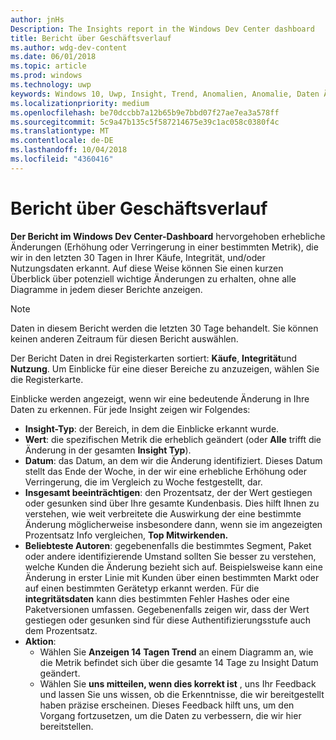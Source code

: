 ```yaml
---
author: jnHs
Description: The Insights report in the Windows Dev Center dashboard
title: Bericht über Geschäftsverlauf
ms.author: wdg-dev-content
ms.date: 06/01/2018
ms.topic: article
ms.prod: windows
ms.technology: uwp
keywords: Windows 10, Uwp, Insight, Trend, Anomalien, Anomalie, Daten Änderungen
ms.localizationpriority: medium
ms.openlocfilehash: be70dccbb7a12b65b9e7bbd07f27ae7ea3a578ff
ms.sourcegitcommit: 5c9a47b135c5f587214675e39c1ac058c0380f4c
ms.translationtype: MT
ms.contentlocale: de-DE
ms.lasthandoff: 10/04/2018
ms.locfileid: "4360416"
---
```

# <a name="insights-report"></a>Bericht über Geschäftsverlauf


**Der Bericht im Windows Dev Center-Dashboard** hervorgehoben erhebliche Änderungen (Erhöhung oder Verringerung in einer bestimmten Metrik), die wir in den letzten 30 Tagen in Ihrer Käufe, Integrität, und/oder Nutzungsdaten erkannt. Auf diese Weise können Sie einen kurzen Überblick über potenziell wichtige Änderungen zu erhalten, ohne alle Diagramme in jedem dieser Berichte anzeigen.

> [!NOTE]
> Daten in diesem Bericht werden die letzten 30 Tage behandelt. Sie können keinen anderen Zeitraum für diesen Bericht auswählen.

Der Bericht Daten in drei Registerkarten sortiert: **Käufe**, **Integrität**und **Nutzung**. Um Einblicke für eine dieser Bereiche zu anzuzeigen, wählen Sie die Registerkarte.

Einblicke werden angezeigt, wenn wir eine bedeutende Änderung in Ihre Daten zu erkennen. Für jede Insight zeigen wir Folgendes:
- **Insight-Typ**: der Bereich, in dem die Einblicke erkannt wurde.
- **Wert**: die spezifischen Metrik die erheblich geändert (oder **Alle** trifft die Änderung in der gesamten **Insight Typ**).
- **Datum**: das Datum, an dem wir die Änderung identifiziert. Dieses Datum stellt das Ende der Woche, in der wir eine erhebliche Erhöhung oder Verringerung, die im Vergleich zu Woche festgestellt, dar.
- **Insgesamt beeinträchtigen**: den Prozentsatz, der der Wert gestiegen oder gesunken sind über Ihre gesamte Kundenbasis. Dies hilft Ihnen zu verstehen, wie weit verbreitete die Auswirkung der eine bestimmte Änderung möglicherweise insbesondere dann, wenn sie im angezeigten Prozentsatz Info vergleichen, **Top Mitwirkenden.**
- **Beliebteste Autoren**: gegebenenfalls die bestimmtes Segment, Paket oder andere identifizierende Umstand sollten Sie besser zu verstehen, welche Kunden die Änderung bezieht sich auf. Beispielsweise kann eine Änderung in erster Linie mit Kunden über einen bestimmten Markt oder auf einen bestimmten Gerätetyp erkannt werden. Für die **integritätsdaten** kann dies bestimmten Fehler Hashes oder eine Paketversionen umfassen. Gegebenenfalls zeigen wir, dass der Wert gestiegen oder gesunken sind für diese Authentifizierungsstufe auch dem Prozentsatz.
- **Aktion**:
   - Wählen Sie **Anzeigen 14 Tagen Trend** an einem Diagramm an, wie die Metrik befindet sich über die gesamte 14 Tage zu Insight Datum geändert.
   - Wählen Sie **uns mitteilen, wenn dies korrekt ist** , uns Ihr Feedback und lassen Sie uns wissen, ob die Erkenntnisse, die wir bereitgestellt haben präzise erscheinen. Dieses Feedback hilft uns, um den Vorgang fortzusetzen, um die Daten zu verbessern, die wir hier bereitstellen. 

